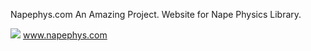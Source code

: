 Napephys.com An Amazing Project.
Website for Nape Physics Library.

![](https://github.com/deltaluca/www.napephys.com/blob/gh-pages/assets/nape.png?raw=true)
www.napephys.com
